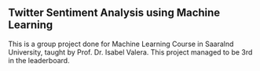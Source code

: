 ## Twitter Sentiment Analysis using Machine Learning
This is a group project done for Machine Learning Course in Saaralnd University, taught by Prof. Dr. Isabel Valera. This project managed to be 3rd in the leaderboard. 
